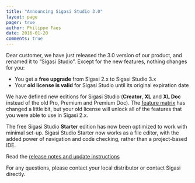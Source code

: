 ```yaml
---
title: "Announcing Sigasi Studio 3.0"
layout: page 
pager: true
author: Philippe Faes
date: 2016-01-20
comments: true
---
```

Dear customer, we have just released the 3.0 version of our product, and renamed it to “Sigasi Studio”. Except for the new features, nothing changes for you:

* You get a **free upgrade** from Sigasi 2.x to Sigasi Studio 3.x
* Your **old license is valid** for Sigasi Studio until its original expiration date

We have defined new editions for Sigasi Studio (**Creator**, **XL** and **XL Doc** instead of the old Pro, Premium and Premium Doc). The [feature matrix](http://www.sigasi.com/products) has changed a little bit, but your old license will unlock all of the features that you were able to use in Sigasi 2.x.

The free Sigasi Studio **Starter** edition has now been optimized to work with minimal set-up.
Sigasi Studio Starter now works as a file editor, with the added power of navigation and code checking, rather than a project-based IDE.

Read the [release notes and update instructions](/releasenotes/sigasi-3.00.html)

For any questions, please contact your local distributor or contact Sigasi directly.
